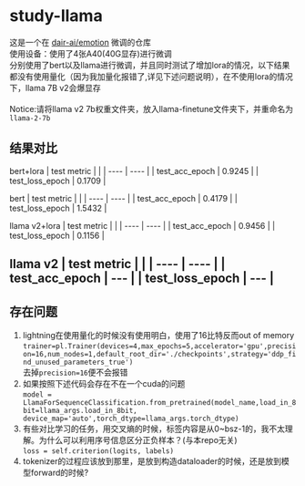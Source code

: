 # study-llama

这是一个在 [dair-ai/emotion](https://huggingface.co/datasets/dair-ai/emotion) 微调的仓库<br>
使用设备：使用了4张A40(40G显存)进行微调<br>
分别使用了bert以及llama进行微调，并且同时测试了增加lora的情况，以下结果都没有使用量化（因为我加量化报错了,详见下述问题说明），在不使用lora的情况下，llama 7B v2会爆显存<br><br>
Notice:请将llama v2 7b权重文件夹，放入llama-finetune文件夹下，并重命名为`llama-2-7b`

## 结果对比<br>
bert+lora
|  test metric   |   |
|  ----  | ----  |
| test_acc_epoch  | 0.9245 |
| test_loss_epoch  | 0.1709 |

bert
|  test metric   |   |
|  ----  | ----  |
| test_acc_epoch  | 0.4179 |
| test_loss_epoch  | 1.5432 |

llama v2+lora
|  test metric   |   |
|  ----  | ----  |
| test_acc_epoch  | 0.9456 |
| test_loss_epoch  | 0.1156 |

llama v2
|  test metric   |   |
|  ----  | ----  |
| test_acc_epoch  | --- |
| test_loss_epoch  | --- |
---
## 存在问题
1. lightning在使用量化的时候没有使用明白，使用了16比特反而out of memory<br>
    `trainer=pl.Trainer(devices=4,max_epochs=5,accelerator='gpu',precision=16,num_nodes=1,default_root_dir='./checkpoints',strategy='ddp_find_unused_parameters_true')`<br>
    去掉`precision=16`便不会报错
2. 如果按照下述代码会存在不在一个cuda的问题<br>
   `model = LlamaForSequenceClassification.from_pretrained(model_name,load_in_8bit=llama_args.load_in_8bit, device_map='auto',torch_dtype=llama_args.torch_dtype)`
3. 有些对比学习的任务，用交叉熵的时候，标签内容是从0~bsz-1的，我不太理解。为什么可以利用序号信息区分正负样本？(与本repo无关)<br>
   `loss = self.criterion(logits, labels)`
4. tokenizer的过程应该放到那里，是放到构造dataloader的时候，还是放到模型forward的时候?